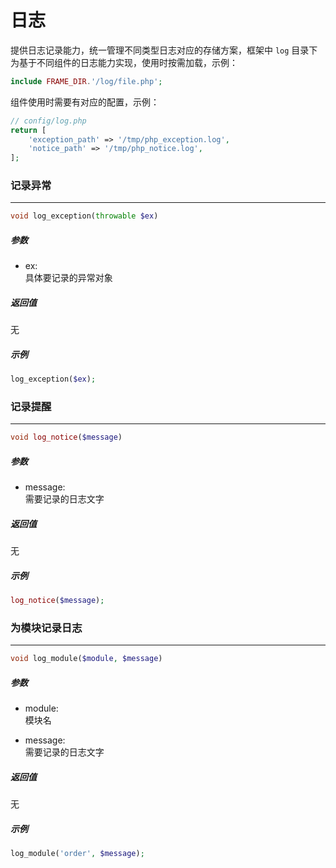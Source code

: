 # 日志

提供日志记录能力，统一管理不同类型日志对应的存储方案，框架中 `log` 目录下为基于不同组件的日志能力实现，使用时按需加载，示例：
```php
include FRAME_DIR.'/log/file.php';
```
组件使用时需要有对应的配置，示例：
```php
// config/log.php
return [
    'exception_path' => '/tmp/php_exception.log',
    'notice_path' => '/tmp/php_notice.log',
];
```


### 记录异常
----
```php
void log_exception(throwable $ex)
```
##### 参数
- ex:  
    具体要记录的异常对象

##### 返回值
无

##### 示例
```php
log_exception($ex);
```











### 记录提醒
----
```php
void log_notice($message)
```
##### 参数
- message:  
    需要记录的日志文字

##### 返回值
无

##### 示例
```php
log_notice($message);
```



















### 为模块记录日志
----
```php
void log_module($module, $message)
```
##### 参数
- module:  
    模块名

- message:  
    需要记录的日志文字

##### 返回值
无

##### 示例
```php
log_module('order', $message);
```
